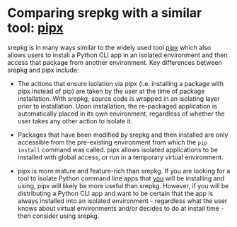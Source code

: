 # Comparing srepkg with a similar tool: [pipx](https://github.com/pypa/pipx)

srepkg is in many ways similar to the widely used tool [pipx](https://github.com/pypa/pipx) which also allows users to install a Python CLI app in an isolated environment and then access that package from another environment. Key differences between srepkg and pipx include:

* The actions that ensure isolation via pipx (i.e. installing a package with pipx instead of pip) are taken by the user at the time of package installation. With srepkg, source code is wrapped in an isolating layer prior to installation. Upon installation, the re-packaged application is automatically placed in its own environment, regardless of whether the user takes any other action to isolate it.

* Packages that have been modified by srepkg and then installed are only accessible from the pre-existing environment from which the `pip install` command was called. pipx allows isolated applications to be installed with global access, or run in a temporary virtual environment. 

* pipx is more mature and feature-rich than srepkg. If you are looking for a tool to isolate Python command line apps that <u>you</u> will be installing and using, pipx will likely be more useful than srepkg. However, if you will be distributing a Python CLI app and want to be certain that the app is always installed into an isolated environment - regardless what the user knows about virtual environments and/or decides to do at install time - then consider using srepkg.